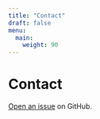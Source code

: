 ```yaml
---
title: "Contact"
draft: false
menu:
  main:
    weight: 90
---
```


# Contact

[Open an issue](https://github.com/liuxk83/hugo-mock-landing-page/issues/new) on GitHub.
